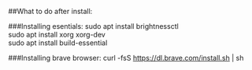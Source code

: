 ##What to do after install:

###Installing esentials:
sudo apt install brightnessctl  
sudo apt install xorg xorg-dev  
sudo apt install build-essential  

###Installing brave browser:
curl -fsS https://dl.brave.com/install.sh | sh
